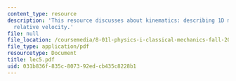 ```yaml
---
content_type: resource
description: 'This resource discusses about kinematics: describing 1D motion, and
  relative velocity.'
file: null
file_location: /coursemedia/8-01l-physics-i-classical-mechanics-fall-2005/031b836f835c807392edcb435c8228b1_lec5.pdf
file_type: application/pdf
resourcetype: Document
title: lec5.pdf
uid: 031b836f-835c-8073-92ed-cb435c8228b1
---
```


